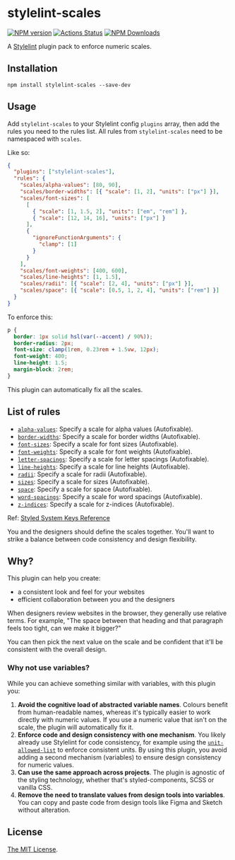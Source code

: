# stylelint-scales

[![NPM version](https://img.shields.io/npm/v/stylelint-scales.svg)](https://www.npmjs.com/package/stylelint-scales) [![Actions Status](https://github.com/jeddy3/stylelint-scales/workflows/node-ci/badge.svg)](https://github.com/jeddy3/stylelint-scales/actions) [![NPM Downloads](https://img.shields.io/npm/dm/@signal-noise/stylelint-scales.svg)](https://npmcharts.com/compare/@signal-noise/stylelint-scales?minimal=true)

A [Stylelint](https://stylelint.io) plugin pack to enforce numeric scales.

## Installation

```
npm install stylelint-scales --save-dev
```

## Usage

Add `stylelint-scales` to your Stylelint config `plugins` array, then add the rules you need to the rules list. All rules from `stylelint-scales` need to be namespaced with `scales`.

Like so:

```json
{
  "plugins": ["stylelint-scales"],
  "rules": {
    "scales/alpha-values": [80, 90],
    "scales/border-widths": [{ "scale": [1, 2], "units": ["px"] }],
    "scales/font-sizes": [
      [
        { "scale": [1, 1.5, 2], "units": ["em", "rem"] },
        { "scale": [12, 14, 16], "units": ["px"] }
      ],
      {
        "ignoreFunctionArguments": {
          "clamp": [1]
        }
      }
    ],
    "scales/font-weights": [400, 600],
    "scales/line-heights": [1, 1.5],
    "scales/radii": [{ "scale": [2, 4], "units": ["px"] }],
    "scales/space": [{ "scale": [0.5, 1, 2, 4], "units": ["rem"] }]
  }
}
```

To enforce this:

```css
p {
  border: 1px solid hsl(var(--accent) / 90%));
  border-radius: 2px;
  font-size: clamp(1rem, 0.23rem + 1.5vw, 12px);
  font-weight: 400;
  line-height: 1.5;
  margin-block: 2rem;
}
```

This plugin can automatically fix all the scales.

## List of rules

- [`alpha-values`](./lib/rules/alpha-values/README.md): Specify a scale for alpha values (Autofixable).
- [`border-widths`](./lib/rules/border-widths/README.md): Specify a scale for border widths (Autofixable).
- [`font-sizes`](./lib/rules/font-sizes/README.md): Specify a scale for font sizes (Autofixable).
- [`font-weights`](./lib/rules/font-weights/README.md): Specify a scale for font weights (Autofixable).
- [`letter-spacings`](./lib/rules/letter-spacings/README.md): Specify a scale for letter spacings (Autofixable).
- [`line-heights`](./lib/rules/line-heights/README.md): Specify a scale for line heights (Autofixable).
- [`radii`](./lib/rules/radii/README.md): Specify a scale for radii (Autofixable).
- [`sizes`](./lib/rules/sizes/README.md): Specify a scale for sizes (Autofixable).
- [`space`](./lib/rules/space/README.md): Specify a scale for space (Autofixable).
- [`word-spacings`](./lib/rules/word-spacings/README.md): Specify a scale for word spacings (Autofixable).
- [`z-indices`](./lib/rules/z-indices/README.md): Specify a scale for z-indices (Autofixable).

Ref: [Styled System Keys Reference](https://styled-system.com/theme-specification#key-reference)

You and the designers should define the scales together. You'll want to strike a balance between code consistency and design flexibility.

## Why?

This plugin can help you create:

- a consistent look and feel for your websites
- efficient collaboration between you and the designers

When designers review websites in the browser, they generally use relative terms. For example, "The space between that heading and that paragraph feels too tight, can we make it bigger?"

You can then pick the next value on the scale and be confident that it'll be consistent with the overall design.

### Why not use variables?

While you can achieve something similar with variables, with this plugin you:

1. **Avoid the cognitive load of abstracted variable names**. Colours benefit from human-readable names, whereas it's typically easier to work directly with numeric values. If you use a numeric value that isn't on the scale, the plugin will automatically fix it.
2. **Enforce code and design consistency with one mechanism**. You likely already use Stylelint for code consistency, for example using the [`unit-allowed-list`](https://stylelint.io/user-guide/rules/unit-allowed-list) to enforce consistent units. By using this plugin, you avoid adding a second mechanism (variables) to ensure design consistency for numeric values.
3. **Can use the same approach across projects**. The plugin is agnostic of the styling technology, whether that's styled-components, SCSS or vanilla CSS.
4. **Remove the need to translate values from design tools into variables**. You can copy and paste code from design tools like Figma and Sketch without alteration.

## License

[The MIT License](LICENSE).
